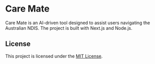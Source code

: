 # Care Mate

Care Mate is an AI-driven tool designed to assist users navigating the Australian NDIS. The project is built with Next.js and Node.js.

## License

This project is licensed under the [MIT License](LICENSE).
